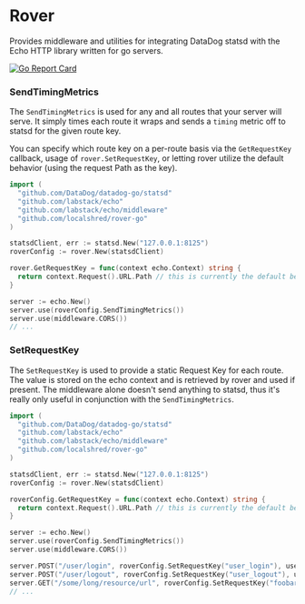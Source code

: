 # Rover

Provides middleware and utilities for integrating DataDog statsd with the Echo
HTTP library written for go servers.

[![Go Report Card](https://goreportcard.com/badge/github.com/localshred/rover-go)](https://goreportcard.com/report/github.com/localshred/rover-go)

### SendTimingMetrics

The `SendTimingMetrics` is used for any and all routes that your server will serve.
It simply times each route it wraps and sends a `timing` metric off to statsd
for the given route key.

You can specify which route key on a per-route basis via the `GetRequestKey` callback, usage of
`rover.SetRequestKey`, or letting rover utilize the default behavior (using the
request Path as the key).

```go
import (
  "github.com/DataDog/datadog-go/statsd"
  "github.com/labstack/echo"
  "github.com/labstack/echo/middleware"
  "github.com/localshred/rover-go"
)

statsdClient, err := statsd.New("127.0.0.1:8125")
roverConfig := rover.New(statsdClient)

rover.GetRequestKey = func(context echo.Context) string {
  return context.Request().URL.Path // this is currently the default behavior
}

server := echo.New()
server.use(roverConfig.SendTimingMetrics())
server.use(middleware.CORS())
// ...
```

### SetRequestKey

The `SetRequestKey` is used to provide a static Request Key for each
route. The value is stored on the echo context and is retrieved by rover and
used if present. The middleware alone doesn't send anything to statsd, thus it's
really only useful in conjunction with the `SendTimingMetrics`.

```go
import (
  "github.com/DataDog/datadog-go/statsd"
  "github.com/labstack/echo"
  "github.com/labstack/echo/middleware"
  "github.com/localshred/rover-go"
)

statsdClient, err := statsd.New("127.0.0.1:8125")
roverConfig := rover.New(statsdClient)

roverConfig.GetRequestKey = func(context echo.Context) string {
  return context.Request().URL.Path // this is currently the default behavior
}

server := echo.New()
server.use(roverConfig.SendTimingMetrics())
server.use(middleware.CORS())

server.POST("/user/login", roverConfig.SetRequestKey("user_login"), userLoginHandler)
server.POST("/user/logout", roverConfig.SetRequestKey("user_logout"), userLogoutHandler)
server.GET("/some/long/resource/url", roverConfig.SetRequestKey("foobar"), fooBarHandler)
// ...
```
